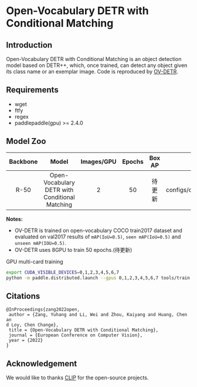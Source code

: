 # Open-Vocabulary DETR with Conditional Matching

## Introduction


Open-Vocabulary DETR with Conditional Matching is an object detection model based on DETR++, which, once trained, can detect any object given its class name or an exemplar image.
Code is reproduced by [OV-DETR](https://github.com/yuhangzang/OV-DETR).

## Requirements

- wget
- ftfy
- regex
- paddlepaddle(gpu) >= 2.4.0

## Model Zoo

| Backbone |                     Model                      | Images/GPU | Epochs | Box AP |                       Config                       | init_model  | Log | Download |
|:--------:|:----------------------------------------------:|:----------:|:------:|:------:|:--------------------------------------------------:|-------------|:---:|:--------:|
|   R-50   | Open-Vocabulary DETR with Conditional Matching |     2      |   50   |  待更新   | configs/ov_detr/ov_deformable_detr_r50_1x_coco.yml | [OV-DETR](https://bj.bcebos.com/v1/paddledet/models/pretrained/ov_detr_r50_pre.pdparams) | 待更新 |   待更新    |

**Notes:**

- OV-DETR is trained on open-vocabulary COCO train2017 dataset and evaluated on val2017 results of `mAP(IoU=0.5)`, `seen mAP(IoU=0.5)` and `unseen mAP(IOU=0.5)`.
- OV-DETR uses 8GPU to train 50 epochs.(待更新)

GPU multi-card training
```bash
export CUDA_VISIBLE_DEVICES=0,1,2,3,4,5,6,7
python -m paddle.distributed.launch --gpus 0,1,2,3,4,5,6,7 tools/train.py -c configs/deformable_detr/deformable_detr_r50_1x_coco.yml --fleet
```

## Citations
```
@InProceedings{zang2022open,
 author = {Zang, Yuhang and Li, Wei and Zhou, Kaiyang and Huang, Chen an
d Loy, Chen Change},
 title = {Open-Vocabulary DETR with Conditional Matching},
 journal = {European Conference on Computer Vision},
 year = {2022}
}
```

## Acknowledgement

We would like to thanks [CLIP](https://github.com/AgentMaker/Paddle-CLIP) for the open-source projects.
